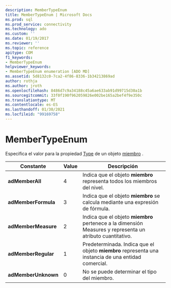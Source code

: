 ```yaml
---
description: MemberTypeEnum
title: MemberTypeEnum | Microsoft Docs
ms.prod: sql
ms.prod_service: connectivity
ms.technology: ado
ms.custom: ''
ms.date: 01/19/2017
ms.reviewer: ''
ms.topic: reference
apitype: COM
f1_keywords:
- MemberTypeEnum
helpviewer_keywords:
- MemberTypeEnum enumeration [ADO MD]
ms.assetid: 5d8132c0-7ca2-4f86-8336-1b34213869ad
author: rothja
ms.author: jroth
ms.openlocfilehash: 8486d7c9a34188c45a6ae633ab91d99715d30a1b
ms.sourcegitcommit: 33f0f190f962059826e002be165a2bef4f9e350c
ms.translationtype: MT
ms.contentlocale: es-ES
ms.lasthandoff: 01/30/2021
ms.locfileid: "99169758"
---
```

# <a name="membertypeenum"></a>MemberTypeEnum
Especifica el valor para la propiedad [Type](./type-property-ado-md.md) de un objeto [miembro](./member-object-ado-md.md) .  
  
|Constante|Value|Descripción|  
|--------------|-----------|-----------------|  
|**adMemberAll**|4|Indica que el objeto **miembro** representa todos los miembros del nivel.|  
|**adMemberFormula**|3|Indica que el objeto **miembro** se calcula mediante una expresión de fórmula.|  
|**adMemberMeasure**|2|Indica que el objeto **miembro** pertenece a la dimensión Measures y representa un atributo cuantitativo.|  
|**adMemberRegular**|1|Predeterminada. Indica que el objeto **miembro** representa una instancia de una entidad comercial.|  
|**adMemberUnknown**|0|No se puede determinar el tipo del miembro.|
